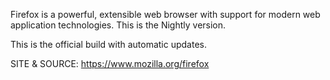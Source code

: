 
 Firefox is a powerful, extensible web browser with support 
 for modern web application technologies. 
 This is the Nightly version.
 
 This is the official build with automatic updates. 
 
 SITE &
 SOURCE: https://www.mozilla.org/firefox
